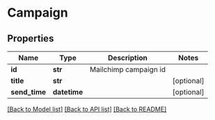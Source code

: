 # Campaign

## Properties
Name | Type | Description | Notes
------------ | ------------- | ------------- | -------------
**id** | **str** | Mailchimp campaign id | 
**title** | **str** |  | [optional] 
**send_time** | **datetime** |  | [optional] 

[[Back to Model list]](../README.md#documentation-for-models) [[Back to API list]](../README.md#documentation-for-api-endpoints) [[Back to README]](../README.md)


